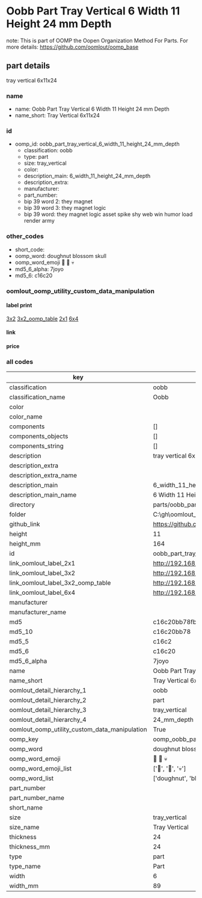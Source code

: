 # Oobb Part Tray Vertical 6 Width 11 Height 24 mm Depth  

note: This is part of OOMP the Oopen Organization Method For Parts. For more details: https://github.com/oomlout/oomp_base

##  part details
  



tray vertical 6x11x24



### name
* name: Oobb Part Tray Vertical 6 Width 11 Height 24 mm Depth
* name_short: Tray Vertical 6x11x24 
### id
* oomp_id: oobb_part_tray_vertical_6_width_11_height_24_mm_depth
  * classification: oobb
  * type: part
  * size: tray_vertical
  * color: 
  * description_main: 6_width_11_height_24_mm_depth
  * description_extra: 
  * manufacturer: 
  * part_number: 
  * bip 39 word 2: they magnet
  * bip 39 word 3: they magnet logic
  * bip 39 word: they magnet logic asset spike shy web win humor load render army

### other_codes
* short_code: 
* oomp_word: doughnut blossom skull
* oomp_word_emoji :doughnut: :blossom: :skull:
* md5_6_alpha: 7joyo
* md5_6: c16c20






### oomlout_oomp_utility_custom_data_manipulation
#### label print
[3x2](http://192.168.1.245:1112/?label=oomp%207joyo)
[3x2_oomp_table](http://192.168.1.108:1112/?label=oomp%207joyo)
[2x1](http://192.168.1.242:1112/?label=oomp%207joyo)
[6x4](http://192.168.1.55:1112/?label=oomp%207joyo)    

#### link

                              

#### price







### all codes 
| key | value |  
| --- | --- |  
| classification | oobb |  
| classification_name | Oobb |  
| color |  |  
| color_name |  |  
| components | [] |  
| components_objects | [] |  
| components_string | [] |  
| description | tray vertical 6x11x24 |  
| description_extra |  |  
| description_extra_name |  |  
| description_main | 6_width_11_height_24_mm_depth |  
| description_main_name | 6 Width 11 Height 24 mm Depth |  
| directory | parts/oobb_part_tray_vertical_6_width_11_height_24_mm_depth |  
| folder | C:\gh\oomlout_oobb_version_4_generated_parts\parts\oobb_part_tray_vertical_6_width_11_height_24_mm_depth |  
| github_link | https://github.com/oomlout/oomlout_oomp_part_src/tree/main/parts/oobb_part_tray_vertical_6_width_11_height_24_mm_depth |  
| height | 11 |  
| height_mm | 164 |  
| id | oobb_part_tray_vertical_6_width_11_height_24_mm_depth |  
| link_oomlout_label_2x1 | http://192.168.1.242:1112/?label=oomp%207joyo |  
| link_oomlout_label_3x2 | http://192.168.1.245:1112/?label=oomp%207joyo |  
| link_oomlout_label_3x2_oomp_table | http://192.168.1.108:1112/?label=oomp%207joyo |  
| link_oomlout_label_6x4 | http://192.168.1.55:1112/?label=oomp%207joyo |  
| manufacturer |  |  
| manufacturer_name |  |  
| md5 | c16c20bb78fb5f1b1e68e0db07217f04 |  
| md5_10 | c16c20bb78 |  
| md5_5 | c16c2 |  
| md5_6 | c16c20 |  
| md5_6_alpha | 7joyo |  
| name | Oobb Part Tray Vertical 6 Width 11 Height 24 mm Depth |  
| name_short | Tray Vertical 6x11x24  |  
| oomlout_detail_hierarchy_1 | oobb |  
| oomlout_detail_hierarchy_2 | part |  
| oomlout_detail_hierarchy_3 | tray_vertical |  
| oomlout_detail_hierarchy_4 | 24_mm_depth |  
| oomlout_oomp_utility_custom_data_manipulation | True |  
| oomp_key | oomp_oobb_part_tray_vertical_6_width_11_height_24_mm_depth |  
| oomp_word | doughnut blossom skull |  
| oomp_word_emoji | :doughnut: :blossom: :skull: |  
| oomp_word_emoji_list | [':doughnut:', ':blossom:', ':skull:'] |  
| oomp_word_list | ['doughnut', 'blossom', 'skull'] |  
| part_number |  |  
| part_number_name |  |  
| short_name |  |  
| size | tray_vertical |  
| size_name | Tray Vertical |  
| thickness | 24 |  
| thickness_mm | 24 |  
| type | part |  
| type_name | Part |  
| width | 6 |  
| width_mm | 89 |  
